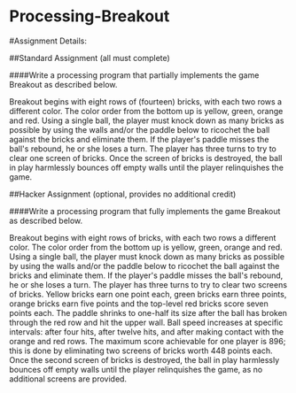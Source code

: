 # Processing-Breakout

#Assignment Details:

##Standard Assignment (all must complete)

####Write a processing program that partially implements the game Breakout as described below.

Breakout begins with eight rows of (fourteen) bricks, with each two rows a different color. The color order from the bottom up is yellow, green, orange and red. Using a single ball, the player must knock down as many bricks as possible by using the walls and/or the paddle below to ricochet the ball against the bricks and eliminate them. If the player's paddle misses the ball's rebound, he or she loses a turn. The player has three turns to try to clear one screen of bricks. Once the screen of bricks is destroyed, the ball in play harmlessly bounces off empty walls until the player relinquishes the game.



##Hacker Assignment (optional, provides no additional credit)

####Write a processing program that fully implements the game Breakout as described below.

Breakout begins with eight rows of bricks, with each two rows a different color. The color order from the bottom up is yellow, green, orange and red. Using a single ball, the player must knock down as many bricks as possible by using the walls and/or the paddle below to ricochet the ball against the bricks and eliminate them. If the player's paddle misses the ball's rebound, he or she loses a turn. The player has three turns to try to clear two screens of bricks. Yellow bricks earn one point each, green bricks earn three points, orange bricks earn five points and the top-level red bricks score seven points each. The paddle shrinks to one-half its size after the ball has broken through the red row and hit the upper wall. Ball speed increases at specific intervals: after four hits, after twelve hits, and after making contact with the orange and red rows. The maximum score achievable for one player is 896; this is done by eliminating two screens of bricks worth 448 points each. Once the second screen of bricks is destroyed, the ball in play harmlessly bounces off empty walls until the player relinquishes the game, as no additional screens are provided.
